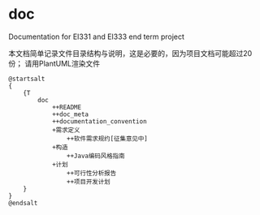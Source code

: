 # doc
Documentation for EI331 and EI333 end term project

本文档简单记录文件目录结构与说明，这是必要的，因为项目文档可能超过20份；
请用PlantUML渲染文件
```
@startsalt
{
    {T
        doc
            ++README
            ++doc_meta
            ++documentation_convention
            +需求定义
                ++软件需求规约[征集意见中]
            +构造
                ++Java编码风格指南
            +计划
                ++可行性分析报告
                ++项目开发计划
    }
}
@endsalt
```
